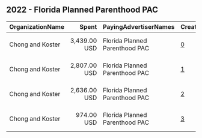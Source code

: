 ## 2022 - Florida Planned Parenthood PAC 
|OrganizationName|Spent|PayingAdvertiserNames|CreativeUrls|Impressions|Genders|AgeBrackets|CountryCodes|BillingAddresses|CandidateBallotInformation|
|:---|---:|:---|:---|---:|:---|:---|:---|:---|:---|
|Chong and Koster|3,439.00 USD|Florida Planned Parenthood PAC|[0](https://www.snap.com/political-ads/asset/9985bcd6078650ffcff210ea47f6677f570e9e4bd93211edcd89e365f77ab61a?mediaType=png)|589,366|||united states|"1640 Rhode Island Ave. NW, Suite 600,Washington,20036,US"|Charlie Crist|
|Chong and Koster|2,807.00 USD|Florida Planned Parenthood PAC|[1](https://www.snap.com/political-ads/asset/47827246d1797547acfb626de8d4a991c14fa3422324c4c5a53903e0590cb521?mediaType=png)|299,829|||united states|"1640 Rhode Island Ave. NW, Suite 600,Washington,20036,US"|Charlie Crist|
|Chong and Koster|2,636.00 USD|Florida Planned Parenthood PAC|[2](https://www.snap.com/political-ads/asset/9985bcd6078650ffcff210ea47f6677f570e9e4bd93211edcd89e365f77ab61a?mediaType=png)|411,420|||united states|"1640 Rhode Island Ave. NW, Suite 600,Washington,20036,US"|Charlie Crist|
|Chong and Koster|974.00 USD|Florida Planned Parenthood PAC|[3](https://www.snap.com/political-ads/asset/47827246d1797547acfb626de8d4a991c14fa3422324c4c5a53903e0590cb521?mediaType=png)|141,794|||united states|"1640 Rhode Island Ave. NW, Suite 600,Washington,20036,US"|Charlie Crist|
